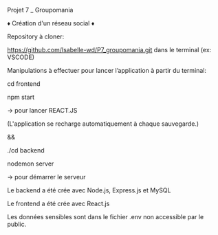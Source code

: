 Projet 7 _ Groupomania 

♦ Création d'un réseau social ♦ 

  

Repository à cloner: 

https://github.com/Isabelle-wd/P7_groupomania.git dans le terminal (ex: VSCODE) 

  

Manipulations à effectuer pour lancer l’application à partir du terminal: 

cd frontend 

npm start 

→ pour lancer REACT.JS 

(L'application se recharge automatiquement à chaque sauvegarde.) 

 

&& 

  

./cd backend 

nodemon server 

→ pour démarrer le serveur 

  

  

Le backend a été crée avec Node.js, Express.js et MySQL 

Le frontend a été crée avec React.js 

Les données sensibles sont dans le fichier .env non accessible par le public. 
